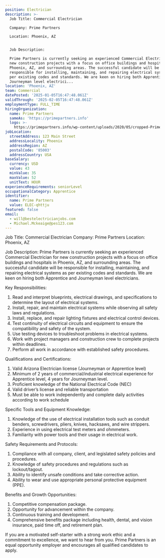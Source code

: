 ```yaml
---
position: Electrician
description: >-
  Job Title: Commercial Electrician

  Company: Prime Partners

  Location: Phoenix, AZ


  Job Description:

  Prime Partners is currently seeking an experienced Commercial Electrician for
  new construction projects with a focus on office buildings and hospitals in
  Phoenix, AZ, and surrounding areas. The successful candidate will be
  responsible for installing, maintaining, and repairing electrical systems as
  per existing codes and standards. We are keen on hiring both Apprentice and
  Journeyman level electrici...
location: 'Phoenix, AZ'
team: Commercial
datePosted: '2025-01-05T16:47:48.061Z'
validThrough: '2025-02-05T16:47:48.061Z'
employmentType: FULL_TIME
hiringOrganization:
  name: Prime Partners
  sameAs: 'https://primepartners.info'
  logo: >-
    https://primepartners.info/wp-content/uploads/2020/05/cropped-Prime-Partners-Logo-NO-BG-1-1.png
jobLocation:
  streetAddress: 123 Main Street
  addressLocality: Phoenix
  addressRegion: AZ
  postalCode: '85003'
  addressCountry: USA
baseSalary:
  currency: USD
  value: 43
  minValue: 35
  maxValue: 52
  unitText: HOUR
experienceRequirements: seniorLevel
occupationalCategory: Apprentice
identifier:
  name: Prime Partners
  value: ELEC-qhttju
featured: false
email:
  - will@bestelectricianjobs.com
  - Michael.Mckeaige@pes123.com
---
```




Job Title: Commercial Electrician
Company: Prime Partners
Location: Phoenix, AZ

Job Description:
Prime Partners is currently seeking an experienced Commercial Electrician for new construction projects with a focus on office buildings and hospitals in Phoenix, AZ, and surrounding areas. The successful candidate will be responsible for installing, maintaining, and repairing electrical systems as per existing codes and standards. We are keen on hiring both Apprentice and Journeyman level electricians.

Key Responsibilities:
1. Read and interpret blueprints, electrical drawings, and specifications to determine the layout of electrical systems.
2. Install, repair, and maintain electrical systems while observing all safety laws and regulations.
3. Install, replace, and repair lighting fixtures and electrical control devices.
4. Test continuity of electrical circuits and equipment to ensure the compatibility and safety of the system.
5. Use testing devices to troubleshoot problems in electrical systems.
6. Work with project managers and construction crew to complete projects within deadlines.
7. Perform all work in accordance with established safety procedures.

Qualifications and Certifications:
1. Valid Arizona Electrician license (Journeyman or Apprentice level)
2. Minimum of 2 years of commercial/industrial electrical experience for Apprentice level, 4 years for Journeyman level.
3. Proficient knowledge of the National Electrical Code (NEC)
4. Valid driver’s license and reliable transportation
5. Must be able to work independently and complete daily activities according to work schedule

Specific Tools and Equipment Knowledge:
1. Knowledge of the use of electrical installation tools such as conduit benders, screwdrivers, pliers, knives, hacksaws, and wire strippers.
2. Experience in using electrical test meters and ohmmeters.
3. Familiarity with power tools and their usage in electrical work.

Safety Requirements and Protocols:
1. Compliance with all company, client, and legislated safety policies and procedures.
2. Knowledge of safety procedures and regulations such as lockout/tagout.
3. Ability to identify unsafe conditions and take corrective action.
4. Ability to wear and use appropriate personal protective equipment (PPE).

Benefits and Growth Opportunities:
1. Competitive compensation package.
2. Opportunity for advancement within the company.
3. Continuous training and development.
4. Comprehensive benefits package including health, dental, and vision insurance, paid time off, and retirement plan.

If you are a motivated self-starter with a strong work ethic and a commitment to excellence, we want to hear from you. Prime Partners is an equal opportunity employer and encourages all qualified candidates to apply.
